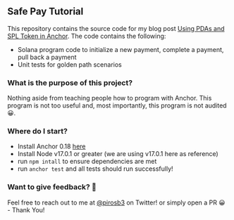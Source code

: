 ## Safe Pay Tutorial

This repository contains the source code for my blog post [Using PDAs and SPL Token in Anchor](https://medium.com/@pirosb3/using-pdas-and-spl-token-in-anchor). The code contains the following:

- Solana program code to initialize a new payment, complete a payment, pull back a payment
- Unit tests for golden path scenarios

### What is the purpose of this project?

Nothing aside from teaching people how to program with Anchor. This program is not too useful and, most importantly, this program is not audited 😀.

### Where do I start?

- Install Anchor 0.18 [here](https://project-serum.github.io/anchor/getting-started/installation.html)
- Install Node v17.0.1 or greater (we are using v17.0.1 here as reference)
- run `npm intall` to ensure dependencies are met
- run `anchor test` and all tests should run successfully!

### Want to give feedback? 🐶

Feel free to reach out to me at [@pirosb3](https://twitter.com/pirosb3) on Twitter! or simply open a PR 😀 - Thank You!